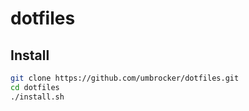 # dotfiles

## Install

```bash
git clone https://github.com/umbrocker/dotfiles.git
cd dotfiles
./install.sh
```
